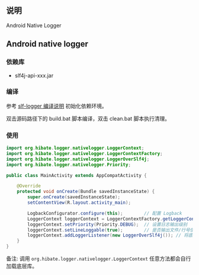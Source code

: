 ## 说明

Android Native Logger

## Android native logger

### 依赖库

* slf4j-api-xxx.jar

### 编译

参考 [slf-logger 编译说明](../src/main/jni/libslflogger/README.md) 初始化依赖环境。

双击源码路径下的 build.bat 脚本编译，双击 clean.bat 脚本执行清理。

### 使用

```java
import org.hibate.logger.nativelogger.LoggerContext;
import org.hibate.logger.nativelogger.LoggerContextFactory;
import org.hibate.logger.nativelogger.LoggerOverSlf4j;
import org.hibate.logger.nativelogger.Priority;

public class MainActivity extends AppCompatActivity {

    @Override
    protected void onCreate(Bundle savedInstanceState) {
        super.onCreate(savedInstanceState);
        setContentView(R.layout.activity_main);

        LogbackConfigurator.configure(this);        // 配置 Logback
        LoggerContext loggerContext = LoggerContextFactory.getLoggerContext();
        loggerContext.setPriority(Priority.DEBUG);  // 设置日志输出级别
        loggerContext.setLineLoggable(true);        // 是否输出文件/行号信息
        loggerContext.addLoggerListener(new LoggerOverSlf4j()); // 将底层日志链接到 Slf4j 中输出
    }
}
```

备注: 调用 `org.hibate.logger.nativelogger.LoggerContext` 任意方法都会自行加载底层库。
